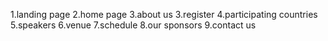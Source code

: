 1.landing page
2.home page
3.about us
3.register
4.participating countries
5.speakers
6.venue
7.schedule
8.our sponsors
9.contact us

